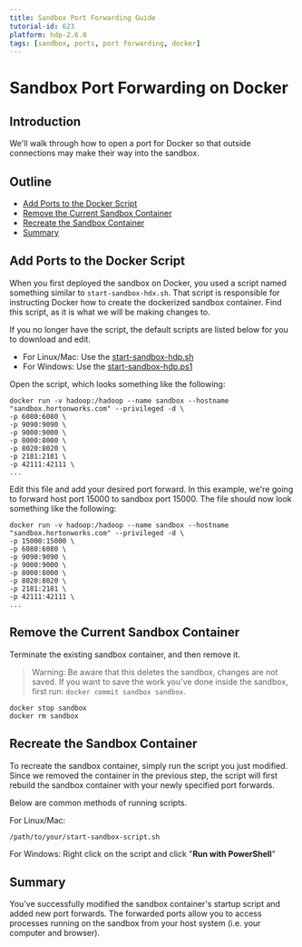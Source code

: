 ```yaml
---
title: Sandbox Port Forwarding Guide
tutorial-id: 623
platform: hdp-2.6.0
tags: [sandbox, ports, port forwarding, docker]
---
```


# Sandbox Port Forwarding on Docker

## Introduction

We'll walk through how to open a port for Docker so that outside connections may make their way into the sandbox.

## Outline

-   [Add Ports to the Docker Script](#add-ports-to-the-docker-script)
-   [Remove the Current Sandbox Container](#remove-the-current-sandbox-container)
-   [Recreate the Sandbox Container](#recreate-the-sandbox-container)
-   [Summary](#summary)

## Add Ports to the Docker Script

When you first deployed the sandbox on Docker, you used a script named something similar to `start-sandbox-hdx.sh`.  That script is responsible for instructing Docker how to create the dockerized sandbox container.  Find this script, as it is what we will be making changes to.

If you no longer have the script, the default scripts are listed below for you to download and edit.

-   For Linux/Mac: Use the [start-sandbox-hdp.sh](assets/start-sandbox-hdp.sh)
-   For Windows: Use the [start-sandbox-hdp.ps1](assets/start-sandbox-hdp.ps1)

Open the script, which looks something like the following:

```
docker run -v hadoop:/hadoop --name sandbox --hostname "sandbox.hortonworks.com" --privileged -d \
-p 6080:6080 \
-p 9090:9090 \
-p 9000:9000 \
-p 8000:8000 \
-p 8020:8020 \
-p 2181:2181 \
-p 42111:42111 \
...
```

Edit this file and add your desired port forward.  In this example, we're going to forward host port 15000 to sandbox port 15000.  The file should now look something like the following:

```
docker run -v hadoop:/hadoop --name sandbox --hostname "sandbox.hortonworks.com" --privileged -d \
-p 15000:15000 \
-p 6080:6080 \
-p 9090:9090 \
-p 9000:9000 \
-p 8000:8000 \
-p 8020:8020 \
-p 2181:2181 \
-p 42111:42111 \
...
```

## Remove the Current Sandbox Container

Terminate the existing sandbox container, and then remove it.

> Warning: Be aware that this deletes the sandbox, changes are not saved.  If you want to save the work you've done inside the sandbox, first run: `docker commit sandbox sandbox`.

```
docker stop sandbox
docker rm sandbox
```

## Recreate the Sandbox Container

To recreate the sandbox container, simply run the script you just modified.  Since we removed the container in the previous step, the script will first rebuild the sandbox container with your newly specified port forwards.

Below are common methods of running scripts.

For Linux/Mac:
```
/path/to/your/start-sandbox-script.sh
```

For Windows:
Right click on the script and click "**Run with PowerShell**"

## Summary

You've successfully modified the sandbox container's startup script and added new port forwards.  The forwarded ports allow you to access processes running on the sandbox from your host system (i.e. your computer and browser).
